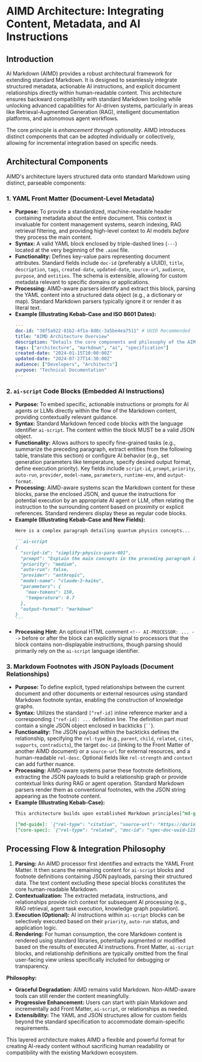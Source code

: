 # AIMD Architecture: Integrating Content, Metadata, and AI Instructions

## Introduction

AI Markdown (AIMD) provides a robust architectural framework for extending standard Markdown. It is designed to seamlessly integrate structured metadata, actionable AI instructions, and explicit document relationships directly within human-readable content. This architecture ensures backward compatibility with standard Markdown tooling while unlocking advanced capabilities for AI-driven systems, particularly in areas like Retrieval-Augmented Generation (RAG), intelligent documentation platforms, and autonomous agent workflows.

The core principle is *enhancement through optionality*. AIMD introduces distinct components that can be adopted individually or collectively, allowing for incremental integration based on specific needs.

## Architectural Components

AIMD's architecture layers structured data onto standard Markdown using distinct, parseable components:

### 1. YAML Front Matter (Document-Level Metadata)

*   **Purpose:** To provide a standardized, machine-readable header containing metadata about the entire document. This context is invaluable for content management systems, search indexing, RAG retrieval filtering, and providing high-level context to AI models *before* they process the main content.
*   **Syntax:** A valid YAML block enclosed by triple-dashed lines (`---`) located at the very beginning of the `.aimd` file.
*   **Functionality:** Defines key-value pairs representing document attributes. Standard fields include `doc-id` (preferably a UUID), `title`, `description`, `tags`, `created-date`, `updated-date`, `source-url`, `audience`, `purpose`, and `entities`. The schema is extensible, allowing for custom metadata relevant to specific domains or applications.
*   **Processing:** AIMD-aware parsers identify and extract this block, parsing the YAML content into a structured data object (e.g., a dictionary or map). Standard Markdown parsers typically ignore it or render it as literal text.
*   **Example (Illustrating Kebab-Case and ISO 8601 Dates):**
    ```yaml
    ---
    doc-id: "38f5a922-81b2-4f1a-8d8c-3a5be4ea7511" # UUID Recommended
    title: "AIMD Architecture Overview"
    description: "Details the core components and philosophy of the AIMD format."
    tags: ["architecture", "markdown", "ai", "specification"]
    created-date: "2024-01-15T10:00:00Z"
    updated-date: "2024-07-27T14:30:00Z"
    audience: ["Developers", "Architects"]
    purpose: "Technical Documentation"
    ---
    ```

### 2. `ai-script` Code Blocks (Embedded AI Instructions)

*   **Purpose:** To embed specific, actionable instructions or prompts for AI agents or LLMs directly within the flow of the Markdown content, providing contextually relevant guidance.
*   **Syntax:** Standard Markdown fenced code blocks with the language identifier `ai-script`. The content within the block MUST be a valid JSON object.
*   **Functionality:** Allows authors to specify fine-grained tasks (e.g., summarize the preceding paragraph, extract entities from the following table, translate this section) or configure AI behavior (e.g., set generation parameters like temperature, specify desired output format, define execution priority). Key fields include `script-id`, `prompt`, `priority`, `auto-run`, `provider`, `model-name`, `parameters`, `runtime-env`, and `output-format`.
*   **Processing:** AIMD-aware systems scan the Markdown content for these blocks, parse the enclosed JSON, and queue the instructions for potential execution by an appropriate AI agent or LLM, often relating the instruction to the surrounding content based on proximity or explicit references. Standard renderers display these as regular code blocks.
*   **Example (Illustrating Kebab-Case and New Fields):**
    ````markdown
    Here is a complex paragraph detailing quantum physics concepts...

    ```ai-script
    {
      "script-id": "simplify-physics-para-001",
      "prompt": "Explain the main concepts in the preceding paragraph in simple terms, suitable for a general audience.",
      "priority": "medium",
      "auto-run": false,
      "provider": "anthropic",
      "model-name": "claude-3-haiku",
      "parameters": {
        "max-tokens": 150,
        "temperature": 0.7
      },
      "output-format": "markdown"
    }
    ```
    ````
*   **Processing Hint:** An optional HTML comment `<!-- AI-PROCESSOR: ... -->` before or after the block can explicitly signal to processors that the block contains non-displayable instructions, though parsing should primarily rely on the `ai-script` language identifier.

### 3. Markdown Footnotes with JSON Payloads (Document Relationships)

*   **Purpose:** To define explicit, typed relationships between the current document and other documents or external resources using standard Markdown footnote syntax, enabling the construction of knowledge graphs.
*   **Syntax:** Utilizes the standard `[^ref-id]` inline reference marker and a corresponding `[^ref-id]: ...` definition line. The definition part *must* contain a single JSON object enclosed in backticks (` `` `).
*   **Functionality:** The JSON payload within the backticks defines the relationship, specifying the `rel-type` (e.g., `parent`, `child`, `related`, `cites`, `supports`, `contradicts`), the target `doc-id` (linking to the Front Matter of another AIMD document) or a `source-url` for external resources, and a human-readable `rel-desc`. Optional fields like `rel-strength` and `context` can add further nuance.
*   **Processing:** AIMD-aware systems parse these footnote definitions, extracting the JSON payloads to build a relationship graph or provide contextual links during RAG or agent operation. Standard Markdown parsers render them as conventional footnotes, with the JSON string appearing as the footnote content.
*   **Example (Illustrating Kebab-Case):**
    ```markdown
    This architecture builds upon established Markdown principles[^md-guide] and complements the core specification[^core-spec].

    [^md-guide]: `{"rel-type": "citation", "source-url": "https://daringfireball.net/projects/markdown/", "rel-desc": "Based on original Markdown syntax"}`
    [^core-spec]: `{"rel-type": "related", "doc-id": "spec-doc-uuid-123", "rel-desc": "References the core AIMD specification v1.1"}`
    ```

## Processing Flow & Integration Philosophy

1.  **Parsing:** An AIMD processor first identifies and extracts the YAML Front Matter. It then scans the remaining content for `ai-script` blocks and footnote definitions containing JSON payloads, parsing their structured data. The text content excluding these special blocks constitutes the core human-readable Markdown.
2.  **Contextualization:** The extracted metadata, instructions, and relationships provide rich context for subsequent AI processing (e.g., RAG retrieval, agent task execution, knowledge graph population).
3.  **Execution (Optional):** AI instructions within `ai-script` blocks can be selectively executed based on their `priority`, `auto-run` status, and application logic.
4.  **Rendering:** For human consumption, the core Markdown content is rendered using standard libraries, potentially augmented or modified based on the results of executed AI instructions. Front Matter, `ai-script` blocks, and relationship definitions are typically omitted from the final user-facing view unless specifically included for debugging or transparency.

**Philosophy:**

*   **Graceful Degradation:** AIMD remains valid Markdown. Non-AIMD-aware tools can still render the content meaningfully.
*   **Progressive Enhancement:** Users can start with plain Markdown and incrementally add Front Matter, `ai-script`, or relationships as needed.
*   **Extensibility:** The YAML and JSON structures allow for custom fields beyond the standard specification to accommodate domain-specific requirements.

This layered architecture makes AIMD a flexible and powerful format for creating AI-ready content without sacrificing human readability or compatibility with the existing Markdown ecosystem.
